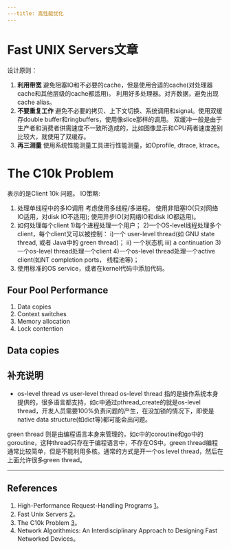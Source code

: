 ```yaml
---
---title: 高性能优化
---
```


# Fast UNIX Servers文章
设计原则：
1. __利用带宽__
避免阻塞IO和不必要的cache，但是使用合适的cache(对处理器cache和其他层级的cache都适用)。
利用好多处理器。对齐数据，避免出现cache alias。
2. __不要重复工作__
避免不必要的拷贝、上下文切换、系统调用和signal。使用双缓存double buffer和ringbuffers，使用像slice那样的调用。
双缓冲一般是由于生产者和消费者供需速度不一致所造成的，比如图像显示和CPU两者速度差别比较大，就使用了双缓存。
3. __再三测量__
使用系统性能测量工具进行性能测量，如Oprofile, dtrace, ktrace。

# The C10k Problem
表示的是Client 10k 问题。
IO策略:
1. 处理单线程中的多IO调用
考虑使用多线程/多进程。
使用非阻塞IO(只对网络IO适用，对disk IO不适用);
使用异步IO(对网络IO和disk IO都适用)。
2. 如何处理每个client
1)每个进程处理一个用户；
2)一个OS-level线程处理多个client，每个client又可以被控制：
  i)一个 user-level thread(如 GNU state thread, 或者 Java中的 green thread)；
  ii) 一个状态机
  iii) a continuation
3)一个os-level thread处理一个client 
4)一个os-level thread处理一个active client(如NT completion ports， 线程池等)；
3. 使用标准的OS service，或者在kernel代码中添加代码。




## Four Pool Performance 
1. Data copies
2. Context switches
3. Memory allocation 
4. Lock contention 

## Data copies

## 补充说明
* os-level thread vs user-level thread 
os-level thread 指的是操作系统本身提供的，很多语言都支持，如c中通过pthread_create的就是os-level thread，开发人员需要100%负责问题的产生，在没加锁的情况下，即使是native data structure(如dict等)都可能会出问题。

green thread 则是由编程语言本身来管理的，如c中的coroutine和go中的goroutine，这种thread只存在于编程语言中，不存在OS中。green thread编程通常比较简单，但是不能利用多核。通常的方式是开一个os level thread，然后在上面允许很多green thread。

----
## References

1. High-Performance Request-Handling Programs [1]。
2. Fast Unix Servers [2]。
3. The C10k Problem [3]。
4. Network Algorithmics: An Interdisciplinary Approach to Designing Fast Networked Devices。

[1]: http://pl.atyp.us/content/tech/servers.html
[2]: https://nick-black.com/dankwiki/index.php/Fast_UNIX_Servers
[3]: http://www.kegel.com/c10k.html#related

